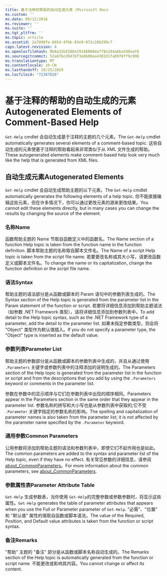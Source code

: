```yaml
---
title: 基于注释的帮助的自动生成元素 |Microsoft Docs
ms.custom: ''
ms.date: 09/12/2016
ms.reviewer: ''
ms.suite: ''
ms.tgt_pltfrm: ''
ms.topic: article
ms.assetid: 2a7098fe-0854-4fbb-83e9-073c20b299c7
caps.latest.revision: 4
ms.openlocfilehash: 0b8a32b5588e29148800daff8e104abba548eaf6
ms.sourcegitcommit: 52a67bcd9d7bf3e8600ea4302d1fa8970ff9c998
ms.translationtype: MT
ms.contentlocale: zh-CN
ms.lasthandoff: 10/15/2019
ms.locfileid: "72367826"
---
```

# <a name="autogenerated-elements-of-comment-based-help"></a><span data-ttu-id="d0b54-102">基于注释的帮助的自动生成的元素</span><span class="sxs-lookup"><span data-stu-id="d0b54-102">Autogenerated Elements of Comment-Based Help</span></span>

<span data-ttu-id="d0b54-103">`Get-Help` cmdlet 会自动生成基于注释的主题的几个元素。</span><span class="sxs-lookup"><span data-stu-id="d0b54-103">The `Get-Help` cmdlet automatically generates several elements of a comment-based topic.</span></span> <span data-ttu-id="d0b54-104">这些自动生成的元素使基于注释的帮助看起来非常类似于从 XML 文件生成的帮助。</span><span class="sxs-lookup"><span data-stu-id="d0b54-104">These autogenerated elements make comment-based help look very much like the help that is generated from XML files.</span></span>

## <a name="autogenerated-elements"></a><span data-ttu-id="d0b54-105">自动生成元素</span><span class="sxs-lookup"><span data-stu-id="d0b54-105">Autogenerated Elements</span></span>

<span data-ttu-id="d0b54-106">`Get-Help` cmdlet 会自动生成帮助主题的以下元素。</span><span class="sxs-lookup"><span data-stu-id="d0b54-106">The `Get-Help` cmdlet automatically generates the following elements of a help topic.</span></span> <span data-ttu-id="d0b54-107">你不能直接编辑这些元素，但在许多情况下，你可以通过更改元素的源来更改结果。</span><span class="sxs-lookup"><span data-stu-id="d0b54-107">You cannot edit these elements directly, but in many cases you can change the results by changing the source of the element.</span></span>

### <a name="name"></a><span data-ttu-id="d0b54-108">名称</span><span class="sxs-lookup"><span data-stu-id="d0b54-108">Name</span></span>

<span data-ttu-id="d0b54-109">函数帮助主题的 Name 节取自函数定义中的函数名。</span><span class="sxs-lookup"><span data-stu-id="d0b54-109">The Name section of a function Help topic is taken from the function name in the function definition.</span></span> <span data-ttu-id="d0b54-110">脚本帮助主题的名称取自脚本文件名。</span><span class="sxs-lookup"><span data-stu-id="d0b54-110">The Name of a script Help topic is taken from the script file name.</span></span> <span data-ttu-id="d0b54-111">若要更改名称或其大小写，请更改函数定义或脚本文件名。</span><span class="sxs-lookup"><span data-stu-id="d0b54-111">To change the name or its capitalization, change the function definition or the script file name.</span></span>

### <a name="syntax"></a><span data-ttu-id="d0b54-112">语法</span><span class="sxs-lookup"><span data-stu-id="d0b54-112">Syntax</span></span>

<span data-ttu-id="d0b54-113">帮助主题的语法部分是从函数或脚本的 Param 语句中的参数列表生成的。</span><span class="sxs-lookup"><span data-stu-id="d0b54-113">The Syntax section of the Help topic is generated from the parameter list in the Param statement of the function or script.</span></span> <span data-ttu-id="d0b54-114">若要将详细信息添加到帮助主题语法（如参数 .NET Framework 类型），请将详细信息添加到参数列表中。</span><span class="sxs-lookup"><span data-stu-id="d0b54-114">To add detail to the Help topic syntax, such as the .NET Framework type of a parameter, add the detail to the parameter list.</span></span> <span data-ttu-id="d0b54-115">如果未指定参数类型，则会将 "Object" 类型作为默认值插入。</span><span class="sxs-lookup"><span data-stu-id="d0b54-115">If you do not specify a parameter type, the "Object" type is inserted as the default value.</span></span>

### <a name="parameter-list"></a><span data-ttu-id="d0b54-116">参数列表</span><span class="sxs-lookup"><span data-stu-id="d0b54-116">Parameter List</span></span>

<span data-ttu-id="d0b54-117">帮助主题的参数部分是从函数或脚本的参数列表中生成的，并且从通过使用 `.Parameters` 关键字或参数列表中的注释添加的说明生成的。</span><span class="sxs-lookup"><span data-stu-id="d0b54-117">The Parameters section of the Help topic is generated from the parameter list in the function or script and from the descriptions that you add by using the `.Parameters` keyword or comments in the parameter list.</span></span>

<span data-ttu-id="d0b54-118">参数在参数中的显示顺序与它们在参数列表中出现的顺序相同。</span><span class="sxs-lookup"><span data-stu-id="d0b54-118">Parameters appear in the Parameters section in the same order that they appear in the parameter list.</span></span> <span data-ttu-id="d0b54-119">参数名称的拼写和大小写也是从参数列表中获取的;它不受 `.Parameter` 关键字指定的参数名称的影响。</span><span class="sxs-lookup"><span data-stu-id="d0b54-119">The spelling and capitalization of parameter names is also taken from the parameter list; it is not affected by the parameter name specified by the `.Parameter` keyword.</span></span>

### <a name="common-parameters"></a><span data-ttu-id="d0b54-120">通用参数</span><span class="sxs-lookup"><span data-stu-id="d0b54-120">Common Parameters</span></span>

<span data-ttu-id="d0b54-121">公用参数将添加到帮助主题的语法和参数列表中，即使它们不起作用也是如此。</span><span class="sxs-lookup"><span data-stu-id="d0b54-121">The common parameters are added to the syntax and parameter list of the Help topic, even if they have no effect.</span></span> <span data-ttu-id="d0b54-122">有关常见参数的详细信息，请参阅[about_CommonParameters](/powershell/module/microsoft.powershell.core/about/about_commonparameters)。</span><span class="sxs-lookup"><span data-stu-id="d0b54-122">For more information about the common parameters, see [about_CommonParameters](/powershell/module/microsoft.powershell.core/about/about_commonparameters).</span></span>

### <a name="parameter-attribute-table"></a><span data-ttu-id="d0b54-123">参数属性表</span><span class="sxs-lookup"><span data-stu-id="d0b54-123">Parameter Attribute Table</span></span>

<span data-ttu-id="d0b54-124">`Get-Help` 生成参数表，当你使用 `Get-Help`的完整参数或参数参数时，将显示这些属性。</span><span class="sxs-lookup"><span data-stu-id="d0b54-124">`Get-Help` generates the table of parameter attributes that appears when you use the Full or Parameter parameter of `Get-Help`.</span></span> <span data-ttu-id="d0b54-125">"必需"、"位置" 和 "默认值" 属性的值取自函数或脚本语法。</span><span class="sxs-lookup"><span data-stu-id="d0b54-125">The value of the Required, Position, and Default value attributes is taken from the function or script syntax.</span></span>

### <a name="remarks"></a><span data-ttu-id="d0b54-126">备注</span><span class="sxs-lookup"><span data-stu-id="d0b54-126">Remarks</span></span>

<span data-ttu-id="d0b54-127">"帮助" 主题的 "备注" 部分是从函数或脚本名称自动生成的。</span><span class="sxs-lookup"><span data-stu-id="d0b54-127">The Remarks section of the Help topic is automatically generated from the function or script name.</span></span> <span data-ttu-id="d0b54-128">不能更改或影响其内容。</span><span class="sxs-lookup"><span data-stu-id="d0b54-128">You cannot change or affect its content.</span></span>
